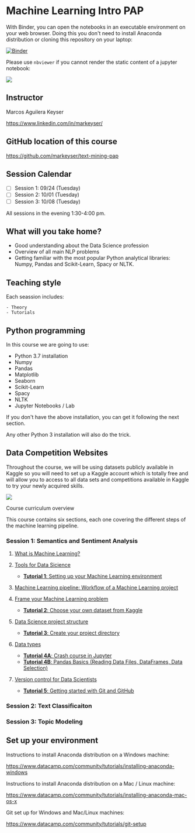 # Machine Learning Intro PAP

With Binder, you can open the notebooks in an executable environment on your web browser. Doing this you don't need to install Anaconda distribution or cloning this repository on your laptop:

[![Binder](https://mybinder.org/badge_logo.svg)](https://mybinder.org/v2/gh/markeyser/text-mining-pap/master)

Please use `nbviewer` if you cannot render the static content of a jupyter notebook:

[![](https://user-images.githubusercontent.com/2791223/29387450-e5654c72-8294-11e7-95e4-090419520edb.png)](https://nbviewer.jupyter.org/)


## Instructor

Marcos Aguilera Keyser 

https://www.linkedin.com/in/markeyser/

## GitHub location of this course

https://github.com/markeyser/text-mining-pap

## Session Calendar

- [ ] Session 1: 09/24 (Tuesday)
- [ ] Session 2: 10/01 (Tuesday)
- [ ] Session 3: 10/08 (Tuesday)

All sessions in the evening 1:30-4:00 pm.

## What will you take home?

- Good understanding about the Data Science profession
- Overview of all main NLP problems
- Getting familiar with the most popular Python analytical libraries: Numpy, Pandas and Scikit-Learn, Spacy or NLTK.

## Teaching style

Each seassion includes:

    - Theory
    - Tutorials 

## Python programming

In this course we are going to use:

- Python 3.7 installation
- Numpy
- Pandas
- Matplotlib
- Seaborn
- Scikit-Learn
- Spacy
- NLTK
- Jupyter Notebooks / Lab

If you don't have the above installation, you can get it following the next section.

Any other Python 3 installation will also do the trick.

## Data Competition Websites

Throughout the course, we will be using datasets publicly available in Kaggle so you will need to set up a Kaggle account which is totally free and will allow you to access to all data sets and competitions available in Kaggle to try your newly acquired skills. 

[![](/imgs/kagglelogo.png)](https://www.kaggle.com/)

 Course curriculum overview

This course contains six sections, each one covering the different steps of the machine learning pipeline. 

### Session 1: Semantics and Sentiment Analysis

1. [What is Machine Learning?](https://github.com/markeyser/ml-intro-pap/blob/master/notes-S1/01-What-is-Machine-Learning.ipynb)
2. [Tools for Data Sicience](https://github.com/markeyser/ml-intro-pap/blob/master/notes-S1/02-Tools-for-Data-Science.ipynb)
    - [**Tutorial 1**: Setting up your Machine Learning environment](https://github.com/markeyser/ml-intro-pap/blob/master/notes-S1/Tutorial-1-Setting-up-ML-Environment.ipynb)
3. [Machine Learning pipeline: Workflow of a Machine Learning project](https://github.com/markeyser/ml-intro-pap/blob/master/notes-S1/03-Machine-Learning-pipeline.ipynb)
4. [Frame your Machine Learning problem](https://github.com/markeyser/ml-intro-pap/blob/master/notes-S1/04-Frame-your-ML-%20problem.ipynb)
    - [**Tutorial 2**: Choose your own dataset from Kaggle](https://github.com/markeyser/ml-intro-pap/blob/master/notes-S1/Tutorial-02-Data-from-Kaggle.ipynb)

5. [Data Science project structure](https://github.com/markeyser/ml-intro-pap/blob/master/notes-S1/05-Data-Science-project-structure.ipynb)
    - [**Tutorial 3**: Create your project directory](https://github.com/markeyser/ml-intro-pap/blob/master/notes-S1/05-Data-Science-project-structure.ipynb)
6. [Data types](https://github.com/markeyser/ml-intro-pap/blob/master/notes/06-Data-Types.ipynb)
    - [**Tutorial 4A**: Crash course in Jupyter](https://github.com/markeyser/ml-intro-pap/blob/master/notes-S1/Tutorial-04A-Jupyter-Crash-Course.ipynb)
    - [**Tutorial 4B**: Pandas Basics (Reading Data Files, DataFrames, Data Selection)](https://github.com/markeyser/ml-intro-pap/blob/master/notes-S1/Tutorial-04B-Pandas-Basics.ipynb)
6. [Version control for Data Scientists](https://github.com/markeyser/ml-intro-pap/blob/master/notes-S1/05-Data-Science-project-structure.ipynb)
    - [**Tutorial 5**: Getting started with Git and GitHub](https://github.com/markeyser/ml-intro-pap/blob/master/notes-S1/05-Data-Science-project-structure.ipynb)

### Session 2: Text Classificaiton

### Session 3: Topic Modeling

## Set up your environment

Instructions to install Anaconda distribution on a Windows machine:

https://www.datacamp.com/community/tutorials/installing-anaconda-windows


Instructions to install Anaconda distribution on a Mac / Linux machine:

https://www.datacamp.com/community/tutorials/installing-anaconda-mac-os-x


Git set up for Windows and Mac/Linux machines:

https://www.datacamp.com/community/tutorials/git-setup





